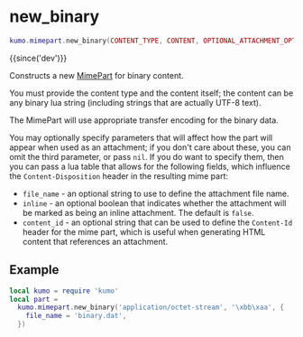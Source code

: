 # new_binary

```lua
kumo.mimepart.new_binary(CONTENT_TYPE, CONTENT, OPTIONAL_ATTACHMENT_OPTIONS)
```

{{since('dev')}}

Constructs a new [MimePart](../mimepart/index.md) for binary content.

You must provide the content type and the content itself; the content can be
any binary lua string (including strings that are actually UTF-8 text).

The MimePart will use appropriate transfer encoding for the binary data.

You may optionally specify parameters that will affect how the part will appear
when used as an attachment; if you don't care about these, you can omit the
third parameter, or pass `nil`.  If you do want to specify them, then you can
pass a lua table that allows for the following fields, which influence the `Content-Disposition` header in the resulting mime part:

  * `file_name` - an optional string to use to define the attachment file name.
  * `inline` - an optional boolean that indicates whether the attachment will be marked as being an inline attachment. The default is `false`.
  * `content_id` - an optional string that can be used to define the
    `Content-Id` header for the mime part, which is useful when generating HTML
    content that references an attachment.

## Example

```lua
local kumo = require 'kumo'
local part =
  kumo.mimepart.new_binary('application/octet-stream', '\xbb\xaa', {
    file_name = 'binary.dat',
  })
```
